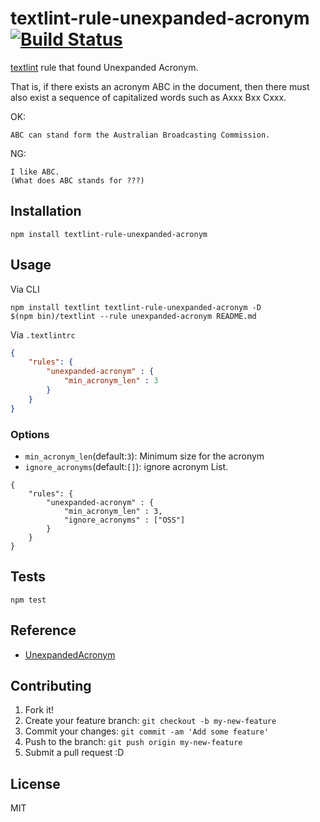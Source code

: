 # textlint-rule-unexpanded-acronym [![Build Status](https://travis-ci.org/azu/textlint-rule-unexpanded-acronym.svg?branch=master)](https://travis-ci.org/azu/textlint-rule-unexpanded-acronym)

[textlint](https://github.com/textlint/textlint "textlint") rule that found Unexpanded Acronym.

That is, if there exists an acronym ABC in the document, then there must also exist a sequence of capitalized words such as Axxx Bxx Cxxx.

OK:

```
ABC can stand form the Australian Broadcasting Commission.
```

NG:

```
I like ABC.
(What does ABC stands for ???)
```



## Installation

    npm install textlint-rule-unexpanded-acronym

## Usage

Via CLI

    npm install textlint textlint-rule-unexpanded-acronym -D
    $(npm bin)/textlint --rule unexpanded-acronym README.md

Via `.textlintrc`

```json
{
    "rules": {
        "unexpanded-acronym" : {
            "min_acronym_len" : 3
        }
    }
}
```

### Options

- `min_acronym_len`(default:`3`): Minimum size for the acronym
- `ignore_acronyms`(default:`[]`): ignore acronym List.

```
{
    "rules": {
        "unexpanded-acronym" : {
            "min_acronym_len" : 3,
            "ignore_acronyms" : ["OSS"]
        }
    }
}
```

## Tests

    npm test

## Reference

- [UnexpandedAcronym](http://redpen.cc/docs/latest/index.html#unexpandedacronym "UnexpandedAcronym")

## Contributing

1. Fork it!
2. Create your feature branch: `git checkout -b my-new-feature`
3. Commit your changes: `git commit -am 'Add some feature'`
4. Push to the branch: `git push origin my-new-feature`
5. Submit a pull request :D

## License

MIT